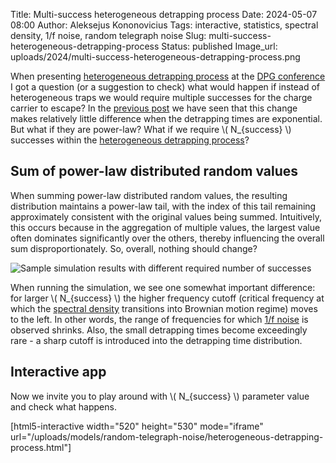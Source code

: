 Title: Multi-success heterogeneous detrapping process
Date: 2024-05-07 08:00
Author: Aleksejus Kononovicius
Tags: interactive, statistics, spectral density, 1/f noise, random telegraph noise
Slug: multi-success-heterogeneous-detrapping-process
Status: published
Image_url: uploads/2024/multi-success-heterogeneous-detrapping-process.png

When presenting [heterogeneous detrapping
process]({filename}/articles/2024/heterogeneous-detrapping-process.md) at
the [DPG conference]({filename}/articles/2024/our-group-attends-dpg-2024.md)
I got a question (or a suggestion to check) what would happen if instead of
heterogeneous traps we would require multiple successes for the charge
carrier to escape? In the [previous
post]({filename}/articles/2024/multi-success-detrapping-process.md) we have
seen that this change makes relatively little difference when the detrapping times are
exponential. But what if they are power-law? What if we require \\\(
N\_{success} \\\) successes within the [heterogeneous detrapping
process]({filename}/articles/2024/heterogeneous-detrapping-process.md)?
<!--more-->

## Sum of power-law distributed random values

When summing power-law distributed random values, the resulting distribution
maintains a power-law tail, with the index of this tail remaining
approximately consistent with the original values being summed. Intuitively,
this occurs because in the aggregation of multiple values, the largest value
often dominates significantly over the others, thereby influencing the
overall sum disproportionately. So, overall, nothing should change?

![Sample simulation results with different required number of
successes]({static}/uploads/2024/multi-success-heterogeneous-detrapping-process.png
"Sample simulation results with different required number of successes.")

When running the simulation, we see one somewhat important difference: for
larger \\\( N\_{success} \\\) the higher frequency cutoff (critical
frequency at which the [spectral density](/tag/spectral-density/)
transitions into Brownian motion regime) moves to the left. In other words,
the range of frequencies for which [1/f noise](/tag/1f-noise/) is observed
shrinks. Also, the small detrapping times become exceedingly rare - a sharp
cutoff is introduced into the detrapping time distribution.

## Interactive app

Now we invite you to play around with \\\( N\_{success} \\\) parameter
value and check what happens.

[html5-interactive width="520" height="530" mode="iframe"
url="/uploads/models/random-telegraph-noise/heterogeneous-detrapping-process.html"]


